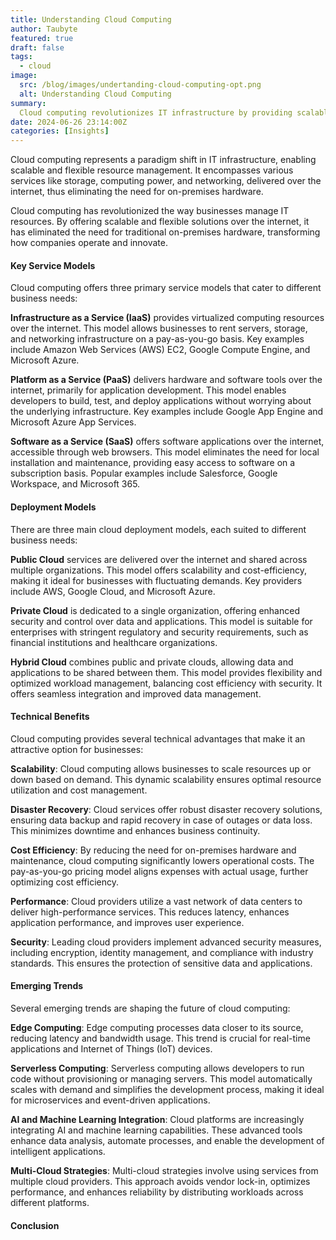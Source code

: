 ```yaml
---
title: Understanding Cloud Computing
author: Taubyte
featured: true
draft: false
tags:
  - cloud
image:
  src: /blog/images/undertanding-cloud-computing-opt.png
  alt: Understanding Cloud Computing
summary:
  Cloud computing revolutionizes IT infrastructure by providing scalable and flexible resources over the internet. This approach eliminates the need for traditional on-premises hardware, offering services such as Infrastructure as a Service (IaaS), Platform as a Service (PaaS), and Software as a Service (SaaS). These models enable dynamic scalability, cost efficiency, and robust security, supporting businesses in efficient resource management and innovation. Emerging trends like edge computing, serverless architectures, and AI integration highlight the evolving landscape, ensuring cloud computing remains integral to modern technology infrastructure.
date: 2024-06-26 23:14:00Z
categories: [Insights]
---
```



Cloud computing represents a paradigm shift in IT infrastructure, enabling scalable and flexible resource management. It encompasses various services like storage, computing power, and networking, delivered over the internet, thus eliminating the need for on-premises hardware.

Cloud computing has revolutionized the way businesses manage IT resources. By offering scalable and flexible solutions over the internet, it has eliminated the need for traditional on-premises hardware, transforming how companies operate and innovate.

#### Key Service Models

Cloud computing offers three primary service models that cater to different business needs:

**Infrastructure as a Service (IaaS)** provides virtualized computing resources over the internet. This model allows businesses to rent servers, storage, and networking infrastructure on a pay-as-you-go basis. Key examples include Amazon Web Services (AWS) EC2, Google Compute Engine, and Microsoft Azure.

**Platform as a Service (PaaS)** delivers hardware and software tools over the internet, primarily for application development. This model enables developers to build, test, and deploy applications without worrying about the underlying infrastructure. Key examples include Google App Engine and Microsoft Azure App Services.

**Software as a Service (SaaS)** offers software applications over the internet, accessible through web browsers. This model eliminates the need for local installation and maintenance, providing easy access to software on a subscription basis. Popular examples include Salesforce, Google Workspace, and Microsoft 365.

#### Deployment Models

There are three main cloud deployment models, each suited to different business needs:

**Public Cloud** services are delivered over the internet and shared across multiple organizations. This model offers scalability and cost-efficiency, making it ideal for businesses with fluctuating demands. Key providers include AWS, Google Cloud, and Microsoft Azure.

**Private Cloud** is dedicated to a single organization, offering enhanced security and control over data and applications. This model is suitable for enterprises with stringent regulatory and security requirements, such as financial institutions and healthcare organizations.

**Hybrid Cloud** combines public and private clouds, allowing data and applications to be shared between them. This model provides flexibility and optimized workload management, balancing cost efficiency with security. It offers seamless integration and improved data management.

#### Technical Benefits

Cloud computing provides several technical advantages that make it an attractive option for businesses:

**Scalability**: Cloud computing allows businesses to scale resources up or down based on demand. This dynamic scalability ensures optimal resource utilization and cost management.

**Disaster Recovery**: Cloud services offer robust disaster recovery solutions, ensuring data backup and rapid recovery in case of outages or data loss. This minimizes downtime and enhances business continuity.

**Cost Efficiency**: By reducing the need for on-premises hardware and maintenance, cloud computing significantly lowers operational costs. The pay-as-you-go pricing model aligns expenses with actual usage, further optimizing cost efficiency.

**Performance**: Cloud providers utilize a vast network of data centers to deliver high-performance services. This reduces latency, enhances application performance, and improves user experience.

**Security**: Leading cloud providers implement advanced security measures, including encryption, identity management, and compliance with industry standards. This ensures the protection of sensitive data and applications.

#### Emerging Trends

Several emerging trends are shaping the future of cloud computing:

**Edge Computing**: Edge computing processes data closer to its source, reducing latency and bandwidth usage. This trend is crucial for real-time applications and Internet of Things (IoT) devices.

**Serverless Computing**: Serverless computing allows developers to run code without provisioning or managing servers. This model automatically scales with demand and simplifies the development process, making it ideal for microservices and event-driven applications.

**AI and Machine Learning Integration**: Cloud platforms are increasingly integrating AI and machine learning capabilities. These advanced tools enhance data analysis, automate processes, and enable the development of intelligent applications.

**Multi-Cloud Strategies**: Multi-cloud strategies involve using services from multiple cloud providers. This approach avoids vendor lock-in, optimizes performance, and enhances reliability by distributing workloads across different platforms.

#### Conclusion

